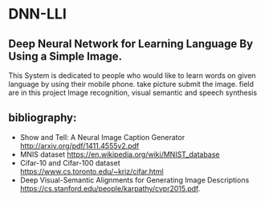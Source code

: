 # DNN-LLI
## Deep Neural Network for Learning Language By Using a Simple Image.
This System is dedicated to people who would like to learn words on given language 
by using their mobile phone. take picture submit the image.
field are in this project Image recognition, visual semantic and speech synthesis 

## bibliography:
  * Show and Tell: A Neural Image Caption Generator <http://arxiv.org/pdf/1411.4555v2.pdf> 
  * MNIS dataset <https://en.wikipedia.org/wiki/MNIST_database>
  * Cifar-10 and Cifar-100  dataset <https://www.cs.toronto.edu/~kriz/cifar.html>
  * Deep Visual-Semantic Alignments for Generating Image Descriptions <https://cs.stanford.edu/people/karpathy/cvpr2015.pdf>.
